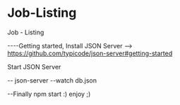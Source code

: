 # Job-Listing
Job - Listing 


----Getting started,
Install JSON Server
--> https://github.com/typicode/json-server#getting-started

Start JSON Server

 -- json-server --watch db.json
 
 
--Finally 
npm start :) enjoy ;)
